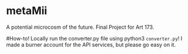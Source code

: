 # metaMii
A potential microcosm of the future. Final Project for Art 173. 


#How-to!
Locally run the converter.py file using python3 `converter.py`! I made a burner account for the API services, but please go easy on it.


